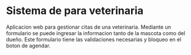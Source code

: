 # Sistema de para veterinaria

Aplicacion web para gestionar citas de una veterinaria. Mediante un formulario se puede ingresar la informacion tanto de la mascota como del dueño. Este formulario tiene las validaciones necesarias y bloqueo en el boton de agendar.
